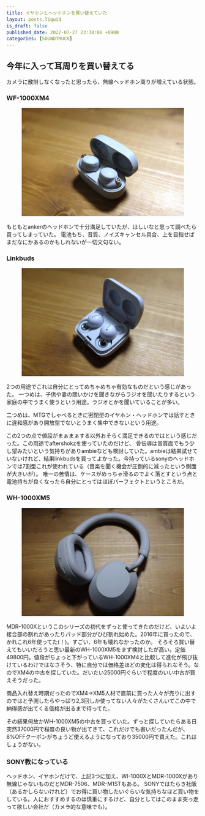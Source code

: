 ```yaml
---
title: イヤホンとヘッドホンを買い替えていた
layout: posts.liquid
is_draft: false
published_date: 2022-07-27 23:38:00 +0900
categories: [SOUNDTRUCK]
---
```

## 今年に入って耳周りを買い替えてる

カメラに散財しなくなったと思ったら、無線ヘッドホン周りが増えている状態。

### WF-1000XM4

<figure><img class="in_article" src="/public/images/2022/07/WF-1000XM4.jpg" alt=""></figure>

もともとankerのヘッドホンで十分満足していたが、ほしいなと思って調べたら買ってしまっていた。
電池もち、音質、ノイズキャンセル具合、上を目指せばまだなにかあるのかもしれないが一切文句ない。

### Linkbuds

<figure><img class="in_article" src="/public/images/2022/07/linkbuds.jpg" alt=""></figure>

2つの用途でこれは自分にとってめちゃめちゃ有効なものだという感じがあった。
一つめは、子供や妻の問いかけを聞きながらラジオを聞いたりするという家庭の中でうまく使うという用途。ラジオとかを聞いていることが多い。

二つめは、MTGでしゃべるときに密閉型のイヤホン・ヘッドホンでは話すときに違和感があり開放型でないとうまく集中できないという用途。

この2つの点で値段がまぁまぁする以外おそらく満足できるのではという感じだった。この用途でaftershokzを使っていたのだけど、
骨伝導は音質面でもう少し望みたいという気持ちがありambieなども検討していた。ambieは結果試せていないけれど、結果linkbudsを買ってよかった。今持っているsonyのヘッドホンでは7割型これが使われている（音楽を聞く機会が圧倒的に減ったという側面が大きいが）。
唯一の苦情は、ケースがめっちゃ滑るのでよく落とすという点と電池持ちが良くなったら自分にとってはほぼパーフェクトというところだ。

### WH-1000XM5

<figure><img class="in_article" src="/public/images/2022/07/WH-1000XM5.jpg" alt=""></figure>

MDR-1000Xというこのシリーズの初代をずっと使ってきたのだけど、いよいよ接合部の割れがあったりパッド部分がひび割れ始めた。2016年に買ったので、かれこれ6年使ってた(！)。すごい、6年も壊れなかったのか。
そろそろ買い替えてもいいだろうと思い最新のWH-1000XM5をまず検討したが高い。定価49800円。値段がちょっと下がっているWH-1000XM4と比較して進化が飛び抜けているわけではなさそう、特に自分では価格差ほどの変化は得られなそう。なのでXM4の中古を探していた。だいたい25000円ぐらいで程度のいい中古が買えそうだった。

商品入れ替え時期だったのでXM4→XM5人材で直前に買った人々が売りに出すのではと予測したらやっぱり2,3回しか使ってない人々がたくさんいてこの中で納得感が出てくる価格が出るまで待ってた。

その結果何故かWH-1000XM5の中古を買っていた。ずっと探していたらある日突然37000円で程度の良い物が出てきて、これだけでも書いだったんだが、8%OFFクーポンがちょうど使えるようになっており35000円で買えた。これはしょうがない。

### SONY教になっている

ヘッドホン、イヤホンだけで、上記3つに加え、WI-1000XとMDR-1000Xがあり無線じゃないものだとMDR-7506、MDR-M1STもある。
SONYではたらき社販（あるかしらないけれど）でお得に買い物したいぐらいな気持ちなほど買い物をしている。人におすすめするのは慎重にするけど、自分としてはこのまま突っ走って欲しい会社だ（カメラ的な意味でも）。

